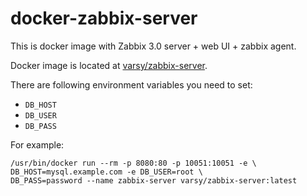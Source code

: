 # docker-zabbix-server

This is docker image with Zabbix 3.0 server + web UI + zabbix agent.

Docker image is located at [varsy/zabbix-server](https://hub.docker.com/r/varsy/zabbix-server/).

There are following environment variables you need to set:
* `DB_HOST` 
* `DB_USER`
* `DB_PASS`

For example:
```
/usr/bin/docker run --rm -p 8080:80 -p 10051:10051 -e \
DB_HOST=mysql.example.com -e DB_USER=root \
DB_PASS=password --name zabbix-server varsy/zabbix-server:latest
```
